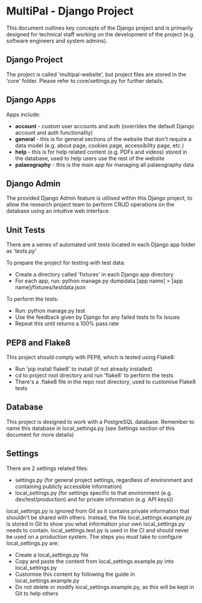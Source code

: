 # MultiPal - Django Project

This document outlines key concepts of the Django project and is primarily designed for technical staff working on the development of the project (e.g. software engineers and system admins).


## Django Project

The project is called 'multipal-website', but project files are stored in the 'core' folder. Please refer to core/settings.py for further details.


## Django Apps

Apps include:

- **account** - custom user accounts and auth (overrides the default Django account and auth functionality)
- **general** - this is for general sections of the website that don't require a data model (e.g. about page, cookies page, accessibility page, etc.)
- **help** - this is for help related content (e.g. PDFs and videos) stored in the database, used to help users use the rest of the website
- **palaeography** - this is the main app for managing all palaeography data


## Django Admin

The provided Django Admin feature is utilised within this Django project, to allow the research project team to perform CRUD operations on the database using an intuitive web interface.


## Unit Tests

There are a series of automated unit tests located in each Django app folder as 'tests.py'

To prepare the project for testing with test data:

- Create a directory called 'fixtures' in each Django app directory
- For each app, run: python manage.py dumpdata [app name] > [app name]/fixtures/testdata.json

To perform the tests:

- Run: python manage.py test
- Use the feedback given by Django for any failed tests to fix issues
- Repeat this until returns a 100% pass rate


## PEP8 and Flake8

This project should comply with PEP8, which is tested using Flake8:

- Run 'pip install flake8' to install (if not already installed)
- cd to project root directory and run 'flake8' to perform the tests
- There's a .flake8 file in the repo root directory, used to customise Flake8 tests


## Database

This project is designed to work with a PostgreSQL database. Remember to name this database in local_settings.py (see Settings section of this document for more details)


## Settings

There are 2 settings related files:

- settings.py (for general project settings, regardless of environment and containing publicly accessible information)
- local_settings.py (for settings specific to that environment (e.g. dev/test/production) and for private information (e.g. API keys))

local_settings.py is ignored from Git as it contains private information that shouldn't be shared with others. Instead, the file local_settings.example.py is stored in Git to show you what information your own local_settings.py needs to contain. local_settings.test.py is used in the CI and should never be used on a production system. The steps you must take to configure local_settings.py are:

- Create a local_settings.py file
- Copy and paste the content from local_settings.example.py into local_settings.py
- Customise this content by following the guide in local_settings.example.py
- Do not delete or modify local_settings.example.py, as this will be kept in Git to help others
